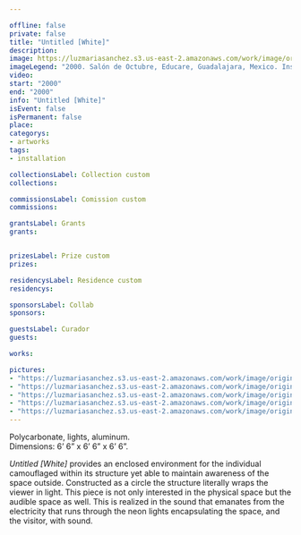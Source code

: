 ```yaml
---

offline: false
private: false
title: "Untitled [White]" 
description:
image: https://luzmariasanchez.s3.us-east-2.amazonaws.com/work/image/original/white_vi01.jpg
imageLegend: "2000. Salón de Octubre, Educare, Guadalajara, Mexico. Installation view."
video:
start: "2000"
end: "2000"
info: "Untitled [White]" 
isEvent: false
isPermanent: false
place:
categorys:
- artworks
tags:
- installation

collectionsLabel: Collection custom
collections:

commissionsLabel: Comission custom
commissions:

grantsLabel: Grants
grants:


prizesLabel: Prize custom
prizes:

residencysLabel: Residence custom
residencys:

sponsorsLabel: Collab
sponsors:

guestsLabel: Curador
guests:

works:

pictures:
- "https://luzmariasanchez.s3.us-east-2.amazonaws.com/work/image/original/white_vi01.jpg | 2000. Salón de Octubre, Educare, Guadalajara, Mexico. Installation view."
- "https://luzmariasanchez.s3.us-east-2.amazonaws.com/work/image/original/white_vi02.jpg | 2000. Salón de Octubre, Educare, Guadalajara, Mexico. Installation view."
- "https://luzmariasanchez.s3.us-east-2.amazonaws.com/work/image/original/white_vi04.jpg | 2000. Salón de Octubre, Educare, Guadalajara, Mexico. Installation view."
- "https://luzmariasanchez.s3.us-east-2.amazonaws.com/work/image/original/white_vi05.jpg | 2000. Salón de Octubre, Educare, Guadalajara, Mexico. Installation view."
- "https://luzmariasanchez.s3.us-east-2.amazonaws.com/work/image/original/white_vi06.jpg | 2000. Salón de Octubre, Educare, Guadalajara, Mexico. Installation view."
---
```


Polycarbonate, lights, aluminum. \
Dimensions: 6’ 6” x 6’ 6” x 6’ 6”.


*Untitled [White]* provides an enclosed environment for the individual camouflaged within its structure yet able to maintain awareness of the space outside. Constructed as a circle the structure literally wraps the viewer in light. This piece is not only interested in the physical space but the audible space as well. This is realized in the sound that emanates from the electricity that runs through the neon lights encapsulating the space, and the visitor, with sound.


